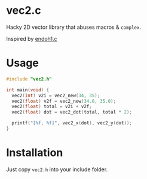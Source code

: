 # vec2.c

Hacky 2D vector library that abuses macros & `complex`.

Inspired by [endoh1.c](https://github.com/LeoColomb/FluidASCII/blob/master/endoh1.c)

# Usage

```c
#include "vec2.h"

int main(void) {
  vec2(int) v2i = vec2_new(34, 35);
  vec2(float) v2f = vec2_new(34.0, 35.0);
  vec2(float) total = v2i + v2f;
  vec2(float) dot = vec2_dot(total, total * 2);

  printf("[%f, %f]", vec2_x(dot), vec2_y(dot));
}
```

# Installation

Just copy `vec2.h` into your include folder.
